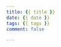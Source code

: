 ```yaml
---
title: {{ title }}
date: {{ date }}
tags: {{ tags }}
comment: false

---
```

<!--stackedit_data:
eyJoaXN0b3J5IjpbLTExNDIxOTkxODhdfQ==
-->